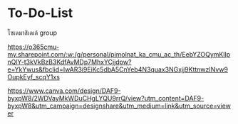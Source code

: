 # To-Do-List
โซเดมาสิเดเด้ group

https://o365cmu-my.sharepoint.com/:w:/g/personal/pimolnat_ka_cmu_ac_th/EebYZOQymKlIpnQlY-t3kVkBzB3KdfAvMDp7MhxYCjjdpw?e=YkYwus&fbclid=IwAR3i9EiKc5dbA5CnYeb4N3quax3NGxjj9KttnwzINvw9OupkEyf_scqY1xs

https://www.canva.com/design/DAF9-byxpW8/2WDVayMkWDuCHgLYQU9rrQ/view?utm_content=DAF9-byxpW8&utm_campaign=designshare&utm_medium=link&utm_source=viewer
